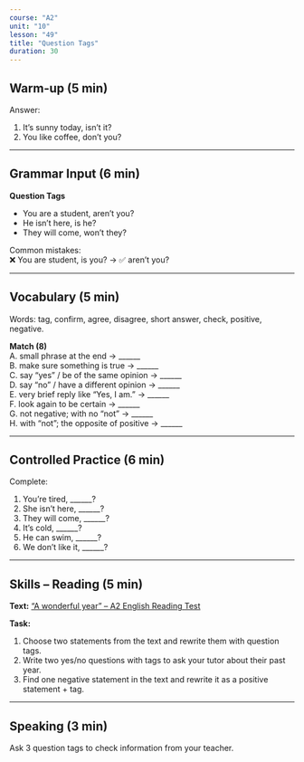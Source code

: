```yaml
---
course: "A2"
unit: "10"
lesson: "49"
title: "Question Tags"
duration: 30
---
```


## Warm-up (5 min)
Answer:
1. It’s sunny today, isn’t it?
2. You like coffee, don’t you?

-------

## Grammar Input (6 min)
**Question Tags**  
- You are a student, aren’t you?  
- He isn’t here, is he?  
- They will come, won’t they?  

Common mistakes:  
❌ You are student, is you? → ✅ aren’t you?  

-------

## Vocabulary (5 min)
Words: tag, confirm, agree, disagree, short answer, check, positive, negative.  

**Match (8)**  
A. small phrase at the end → ______  
B. make sure something is true → ______  
C. say “yes” / be of the same opinion → ______  
D. say “no” / have a different opinion → ______  
E. very brief reply like “Yes, I am.” → ______  
F. look again to be certain → ______  
G. not negative; with no “not” → ______  
H. with “not”; the opposite of positive → ______

-------

## Controlled Practice (6 min)
Complete:  
1. You’re tired, ______?  
2. She isn’t here, ______?  
3. They will come, ______?  
4. It’s cold, ______?  
5. He can swim, ______?  
6. We don’t like it, ______?  

-------

## Skills – Reading (5 min)
**Text:** [“A wonderful year” – A2 English Reading Test](https://englishpracticetest.net/a-wonderful-year-a2-english-reading-test/) 

**Task:**  
1. Choose two statements from the text and rewrite them with question tags.  
2. Write two yes/no questions with tags to ask your tutor about their past year.  
3. Find one negative statement in the text and rewrite it as a positive statement + tag.

-------

## Speaking (3 min)
Ask 3 question tags to check information from your teacher.
